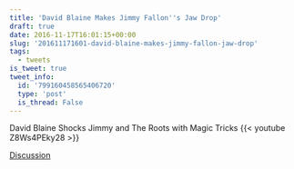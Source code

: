 ```yaml
---
title: 'David Blaine Makes Jimmy Fallon''s Jaw Drop'
draft: true
date: 2016-11-17T16:01:15+00:00
slug: '201611171601-david-blaine-makes-jimmy-fallon-jaw-drop'
tags:
  - tweets
is_tweet: true
tweet_info:
  id: '799160458565406720'
  type: 'post'
  is_thread: False
---
```




David Blaine Shocks Jimmy and The Roots with Magic Tricks {{< youtube Z8Ws4PEky28 >}}

[Discussion](https://x.com/sytelus/status/799160458565406720)
